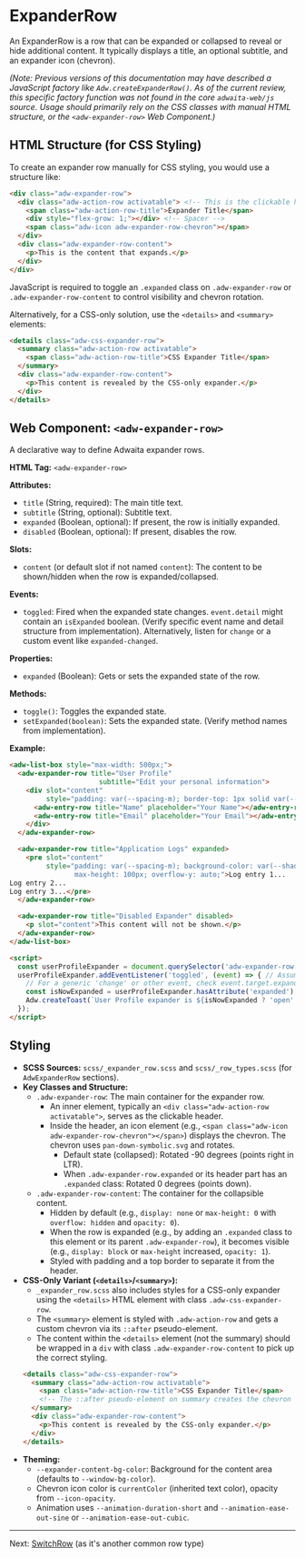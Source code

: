# ExpanderRow

An ExpanderRow is a row that can be expanded or collapsed to reveal or hide additional content. It typically displays a title, an optional subtitle, and an expander icon (chevron).

*(Note: Previous versions of this documentation may have described a JavaScript factory like `Adw.createExpanderRow()`. As of the current review, this specific factory function was not found in the core `adwaita-web/js` source. Usage should primarily rely on the CSS classes with manual HTML structure, or the `<adw-expander-row>` Web Component.)*

## HTML Structure (for CSS Styling)

To create an expander row manually for CSS styling, you would use a structure like:
```html
<div class="adw-expander-row">
  <div class="adw-action-row activatable"> <!-- This is the clickable header -->
    <span class="adw-action-row-title">Expander Title</span>
    <div style="flex-grow: 1;"></div> <!-- Spacer -->
    <span class="adw-icon adw-expander-row-chevron"></span>
  </div>
  <div class="adw-expander-row-content">
    <p>This is the content that expands.</p>
  </div>
</div>
```
JavaScript is required to toggle an `.expanded` class on `.adw-expander-row` or `.adw-expander-row-content` to control visibility and chevron rotation.

Alternatively, for a CSS-only solution, use the `<details>` and `<summary>` elements:
```html
<details class="adw-css-expander-row">
  <summary class="adw-action-row activatable">
    <span class="adw-action-row-title">CSS Expander Title</span>
  </summary>
  <div class="adw-expander-row-content">
    <p>This content is revealed by the CSS-only expander.</p>
  </div>
</details>
```

## Web Component: `<adw-expander-row>`

A declarative way to define Adwaita expander rows.

**HTML Tag:** `<adw-expander-row>`

**Attributes:**

*   `title` (String, required): The main title text.
*   `subtitle` (String, optional): Subtitle text.
*   `expanded` (Boolean, optional): If present, the row is initially expanded.
*   `disabled` (Boolean, optional): If present, disables the row.

**Slots:**

*   `content` (or default slot if not named `content`): The content to be shown/hidden when the row is expanded/collapsed.

**Events:**

*   `toggled`: Fired when the expanded state changes. `event.detail` might contain an `isExpanded` boolean. (Verify specific event name and detail structure from implementation).
    Alternatively, listen for `change` or a custom event like `expanded-changed`.

**Properties:**
*   `expanded` (Boolean): Gets or sets the expanded state of the row.

**Methods:**
*   `toggle()`: Toggles the expanded state.
*   `setExpanded(boolean)`: Sets the expanded state. (Verify method names from implementation).

**Example:**

```html
<adw-list-box style="max-width: 500px;">
  <adw-expander-row title="User Profile"
                      subtitle="Edit your personal information">
    <div slot="content"
         style="padding: var(--spacing-m); border-top: 1px solid var(--borders-color);">
      <adw-entry-row title="Name" placeholder="Your Name"></adw-entry-row>
      <adw-entry-row title="Email" placeholder="Your Email"></adw-entry-row>
    </div>
  </adw-expander-row>

  <adw-expander-row title="Application Logs" expanded>
    <pre slot="content"
         style="padding: var(--spacing-m); background-color: var(--shade-color);
                max-height: 100px; overflow-y: auto;">Log entry 1...
Log entry 2...
Log entry 3...</pre>
  </adw-expander-row>

  <adw-expander-row title="Disabled Expander" disabled>
    <p slot="content">This content will not be shown.</p>
  </adw-expander-row>
</adw-list-box>

<script>
  const userProfileExpander = document.querySelector('adw-expander-row[title="User Profile"]');
  userProfileExpander.addEventListener('toggled', (event) => { // Assuming 'toggled' event
    // For a generic 'change' or other event, check event.target.expanded
    const isNowExpanded = userProfileExpander.hasAttribute('expanded'); // Check attribute for state
    Adw.createToast(`User Profile expander is ${isNowExpanded ? 'open' : 'closed'}.`);
  });
</script>
```

## Styling

*   **SCSS Sources:** `scss/_expander_row.scss` and `scss/_row_types.scss` (for `AdwExpanderRow` sections).
*   **Key Classes and Structure:**
    *   `.adw-expander-row`: The main container for the expander row.
        *   An inner element, typically an `<div class="adw-action-row activatable">`, serves as the clickable header.
        *   Inside the header, an icon element (e.g., `<span class="adw-icon adw-expander-row-chevron"></span>`) displays the chevron. The chevron uses `pan-down-symbolic.svg` and rotates.
            *   Default state (collapsed): Rotated -90 degrees (points right in LTR).
            *   When `.adw-expander-row.expanded` or its header part has an `.expanded` class: Rotated 0 degrees (points down).
    *   `.adw-expander-row-content`: The container for the collapsible content.
        *   Hidden by default (e.g., `display: none` or `max-height: 0` with `overflow: hidden` and `opacity: 0`).
        *   When the row is expanded (e.g., by adding an `.expanded` class to this element or its parent `.adw-expander-row`), it becomes visible (e.g., `display: block` or `max-height` increased, `opacity: 1`).
        *   Styled with padding and a top border to separate it from the header.
*   **CSS-Only Variant (`<details>`/`<summary>`):**
    *   `_expander_row.scss` also includes styles for a CSS-only expander using the `<details>` HTML element with class `.adw-css-expander-row`.
    *   The `<summary>` element is styled with `.adw-action-row` and gets a custom chevron via its `::after` pseudo-element.
    *   The content within the `<details>` element (not the summary) should be wrapped in a `div` with class `.adw-expander-row-content` to pick up the correct styling.
    ```html
    <details class="adw-css-expander-row">
      <summary class="adw-action-row activatable">
        <span class="adw-action-row-title">CSS Expander Title</span>
        <!-- The ::after pseudo-element on summary creates the chevron -->
      </summary>
      <div class="adw-expander-row-content">
        <p>This content is revealed by the CSS-only expander.</p>
      </div>
    </details>
    ```
*   **Theming:**
    *   `--expander-content-bg-color`: Background for the content area (defaults to `--window-bg-color`).
    *   Chevron icon color is `currentColor` (inherited text color), opacity from `--icon-opacity`.
    *   Animation uses `--animation-duration-short` and `--animation-ease-out-sine` or `--animation-ease-out-cubic`.

---
Next: [SwitchRow](./switchrow.md) (as it's another common row type)
